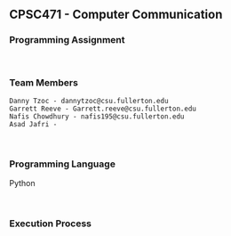 ## CPSC471 - Computer Communication
### Programming Assignment 
<br>

### Team Members
    Danny Tzoc - dannytzoc@csu.fullerton.edu
    Garrett Reeve - Garrett.reeve@csu.fullerton.edu
    Nafis Chowdhury - nafis195@csu.fullerton.edu
    Asad Jafri - 

<br>

### Programming Language
Python

<br>

### Execution Process
